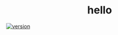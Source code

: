 <h1 align="center">hello</h1>

[![version](https://img.shields.io/badge/version-2.0.0-brightgreen)](https://github.com/takuyahara/test-monorepo-workflows/releases/tag/hello%402.0.0)
